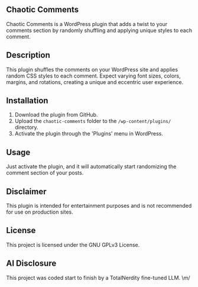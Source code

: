 ## Chaotic Comments

Chaotic Comments is a WordPress plugin that adds a twist to your comments section by randomly shuffling and applying unique styles to each comment.

## Description

This plugin shuffles the comments on your WordPress site and applies random CSS styles to each comment. Expect varying font sizes, colors, margins, and rotations, creating a unique and eccentric user experience.

## Installation

1. Download the plugin from GitHub.
2. Upload the `chaotic-comments` folder to the `/wp-content/plugins/` directory.
3. Activate the plugin through the 'Plugins' menu in WordPress.

## Usage

Just activate the plugin, and it will automatically start randomizing the comment section of your posts.

## Disclaimer

This plugin is intended for entertainment purposes and is not recommended for use on production sites.

## License

This project is licensed under the GNU GPLv3 License.

## AI Disclosure

This project was coded start to finish by a TotalNerdity fine-tuned LLM. \m/
